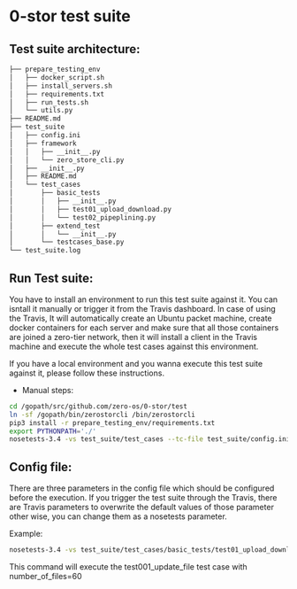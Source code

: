 # 0-stor test suite

## Test suite architecture:
```bash
├── prepare_testing_env
│   ├── docker_script.sh
│   ├── install_servers.sh
│   ├── requirements.txt
│   ├── run_tests.sh
│   └── utils.py
├── README.md
├── test_suite
│   ├── config.ini
│   ├── framework
│   │   ├── __init__.py
│   │   └── zero_store_cli.py
│   ├── __init__.py
│   ├── README.md
│   └── test_cases
│       ├── basic_tests
│       │   ├── __init__.py
│       │   ├── test01_upload_download.py
│       │   └── test02_pipeplining.py
│       ├── extend_test
│       │   └── __init__.py
│       └── testcases_base.py
└── test_suite.log
```

## Run Test suite:

You have to install an environment to run this test suite against it. You can isntall it manually or trigger it from the Travis dashboard. In case of using the Travis, It will automatically create an Ubuntu packet machine, create docker containers for each server and make sure that all those containers are joined a zero-tier network, then it will install a client in the Travis machine and execute the whole test cases against this environment.

If you have a local environment and you wanna execute this test suite against it, please follow these instructions.

- Manual steps:

```bash
cd /gopath/src/github.com/zero-os/0-stor/test
ln -sf /gopath/bin/zerostorcli /bin/zerostorcli
pip3 install -r prepare_testing_env/requirements.txt
export PYTHONPATH='./'
nosetests-3.4 -vs test_suite/test_cases --tc-file test_suite/config.ini
```

## Config file:
There are three parameters in the config file which should be configured before the execution. If you trigger the test suite through the Travis, there are  Travis parameters to overwrite the default values of those parameter other wise, you can change them as a nosetests parameter.

Example: 
```bash
nosetests-3.4 -vs test_suite/test_cases/basic_tests/test01_upload_download.py:UploadDownload.test001_upload_file --tc-file test_suite/config.ini --tc=main.number_of_files:60
````
This command will execute the test001_update_file test case with number_of_files=60